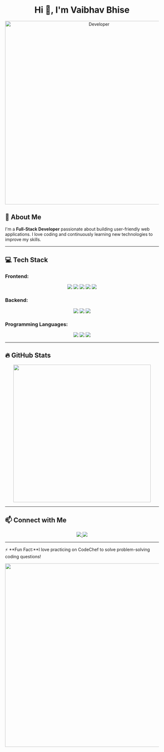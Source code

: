 <h1 align="center">Hi 👋, I'm Vaibhav Bhise</h1>

<p align="center">
  <img src="https://media.giphy.com/media/qgQUggAC3Pfv687qPC/giphy.gif" width="600" alt="Developer">
</p>

## 🚀 About Me
I'm a **Full-Stack Developer** passionate about building user-friendly web applications. I love coding and continuously learning new technologies to improve my skills.

---

## 💻 Tech Stack

### Frontend:
<p align="center">
  <img src="https://img.shields.io/badge/HTML5-%23E34F26.svg?style=for-the-badge&logo=html5&logoColor=white">
  <img src="https://img.shields.io/badge/CSS3-%231572B6.svg?style=for-the-badge&logo=css3&logoColor=white">
  <img src="https://img.shields.io/badge/TailwindCSS-%2306B6D4.svg?style=for-the-badge&logo=tailwind-css&logoColor=white">
  <img src="https://img.shields.io/badge/JavaScript-%23F7DF1E.svg?style=for-the-badge&logo=javascript&logoColor=black">
  <img src="https://img.shields.io/badge/ReactJS-%2361DAFB.svg?style=for-the-badge&logo=react&logoColor=black">
</p>

### Backend:
<p align="center">
  <img src="https://img.shields.io/badge/Node.js-%23339933.svg?style=for-the-badge&logo=node.js&logoColor=white">
  <img src="https://img.shields.io/badge/Express.js-%23000000.svg?style=for-the-badge&logo=express&logoColor=white">
  <img src="https://img.shields.io/badge/MongoDB-%2347A248.svg?style=for-the-badge&logo=mongodb&logoColor=white">
</p>

### Programming Languages:
<p align="center">
  <img src="https://img.shields.io/badge/C-%2300599C.svg?style=for-the-badge&logo=c&logoColor=white">
  <img src="https://img.shields.io/badge/C++-%2300599C.svg?style=for-the-badge&logo=c%2B%2B&logoColor=white">
  <img src="https://img.shields.io/badge/JavaScript-%23F7DF1E.svg?style=for-the-badge&logo=javascript&logoColor=black">
</p>

---

## 🔥 GitHub Stats
<p align="center">
  <img src="https://github-readme-stats.vercel.app/api?username=YourGitHubUsername&show_icons=true&theme=radical" width="450">
</p>

---

## 📫 Connect with Me
<p align="center">
  <a href="https://www.linkedin.com/in/yourprofile">
    <img src="https://img.shields.io/badge/LinkedIn-%230077B5.svg?style=for-the-badge&logo=linkedin&logoColor=white">
  </a>
  <a href="https://yourportfolio.com">
    <img src="https://img.shields.io/badge/Portfolio-%23171717.svg?style=for-the-badge&logo=github&logoColor=white">
  </a>
</p>

---

⚡ **Fun Fact:**I love practicing on CodeChef to solve problem-solving coding questions!

<p align="center">
  <img src="https://media.giphy.com/media/ZVik7pBtu9dNS/giphy.gif" width="600">
</p>
